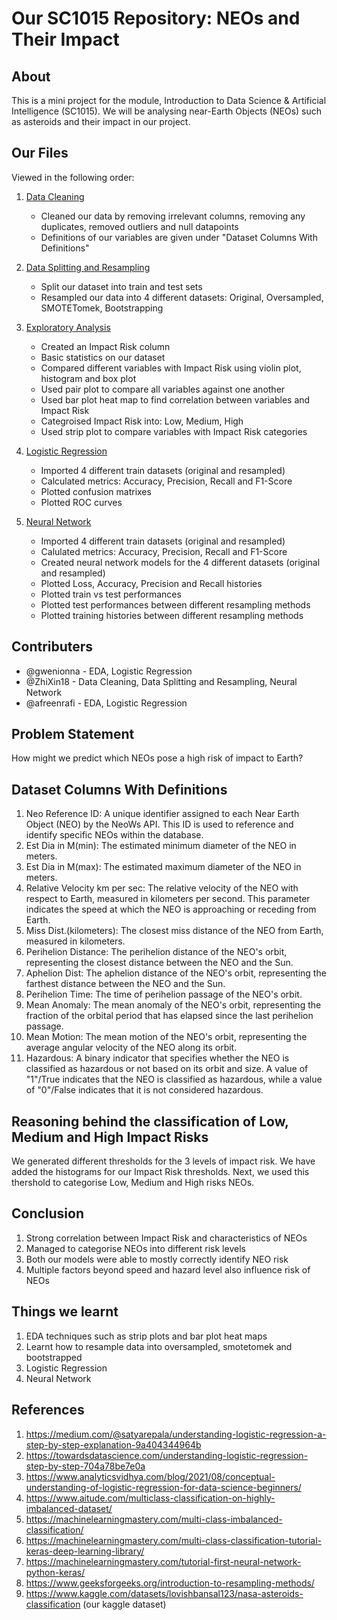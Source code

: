 # Our SC1015 Repository: NEOs and Their Impact

## About
This is a mini project for the module, Introduction to Data Science & Artificial Intelligence (SC1015). We will be analysing near-Earth Objects (NEOs) such as asteroids and their impact in our project. 

## Our Files 

Viewed in the following order: 

1. [Data Cleaning](https://github.com/afreenrafi/SC1015-Project/blob/main/Data%20Cleaning.ipynb)
    - Cleaned our data by removing irrelevant columns, removing any duplicates, removed outliers and null datapoints 
    - Definitions of our variables are given under "Dataset Columns With Definitions"

2. [Data Splitting and Resampling](https://github.com/afreenrafi/SC1015-Project/blob/main/Data%20Splitting%20And%20Resampling.ipynb)
    - Split our dataset into train and test sets
    - Resampled our data into 4 different datasets: Original, Oversampled, SMOTETomek, Bootstrapping

3. [Exploratory Analysis](https://github.com/afreenrafi/SC1015-Project/blob/main/Exploratory%20Analysis.ipynb)
    - Created an Impact Risk column 
    - Basic statistics on our dataset
    - Compared different variables with Impact Risk using violin plot, histogram and box plot 
    - Used pair plot to compare all variables against one another 
    - Used bar plot heat map to find correlation between variables and Impact Risk 
    - Categroised Impact Risk into: Low, Medium, High
    - Used strip plot to compare variables with Impact Risk categories 

4. [Logistic Regression](https://github.com/afreenrafi/SC1015-Project/blob/main/Logistic%20Regression.ipynb)
    - Imported 4 different train datasets (original and resampled)
    - Calculated metrics: Accuracy, Precision, Recall and F1-Score 
    - Plotted confusion matrixes 
    - Plotted ROC curves

5. [Neural Network](https://github.com/afreenrafi/SC1015-Project/blob/main/Neural%20Network.ipynb)
    - Imported 4 different train datasets (original and resampled)
    - Calulated metrics: Accuracy, Precision, Recall and F1-Score
    - Created neural network models for the 4 different datasets (original and resampled)
    - Plotted Loss, Accuracy, Precision and Recall histories 
    - Plotted train vs test performances 
    - Plotted test performances between different resampling methods 
    - Plotted training histories between different resampling methods 

## Contributers 
- @gwenionna - EDA, Logistic Regression 
- @ZhiXin18 - Data Cleaning, Data Splitting and Resampling, Neural Network
- @afreenrafi - EDA, Logistic Regression 

## Problem Statement 
How might we predict which NEOs pose a high risk of impact to Earth?

## Dataset Columns With Definitions
1. Neo Reference ID: A unique identifier assigned to each Near Earth Object (NEO) by the NeoWs API. This ID is used to reference and identify specific NEOs within the database.
2. Est Dia in M(min): The estimated minimum diameter of the NEO in meters.
3. Est Dia in M(max): The estimated maximum diameter of the NEO in meters.
4. Relative Velocity km per sec: The relative velocity of the NEO with respect to Earth, measured in kilometers per second. This parameter indicates the speed at which the NEO is approaching or receding from Earth.
5. Miss Dist.(kilometers): The closest miss distance of the NEO from Earth, measured in kilometers.
6. Perihelion Distance: The perihelion distance of the NEO's orbit, representing the closest distance between the NEO and the Sun.
7. Aphelion Dist: The aphelion distance of the NEO's orbit, representing the farthest distance between the NEO and the Sun.
8. Perihelion Time: The time of perihelion passage of the NEO's orbit.
9. Mean Anomaly: The mean anomaly of the NEO's orbit, representing the fraction of the orbital period that has elapsed since the last perihelion passage.
10. Mean Motion: The mean motion of the NEO's orbit, representing the average angular velocity of the NEO along its orbit.
11. Hazardous: A binary indicator that specifies whether the NEO is classified as hazardous or not based on its orbit and size. A value of "1"/True indicates that the NEO is classified as hazardous, while a value of "0"/False indicates that it is not considered hazardous.

## Reasoning behind the classification of Low, Medium and High Impact Risks
We generated different thresholds for the 3 levels of impact risk. We have added the histograms for our Impact Risk thresholds. Next, we used this thershold to categorise Low, Medium and High risks NEOs.

## Conclusion 

1. Strong correlation between Impact Risk and characteristics of NEOs
2. Managed to categorise NEOs into different risk levels
3. Both our models were able to mostly correctly identify NEO risk
4. Multiple factors beyond speed and hazard level also influence risk of NEOs 

## Things we learnt

1. EDA techniques such as strip plots and bar plot heat maps
2. Learnt how to resample data into oversampled, smotetomek and bootstrapped 
3. Logistic Regression 
4. Neural Network

## References 

1. https://medium.com/@satyarepala/understanding-logistic-regression-a-step-by-step-explanation-9a404344964b
2. https://towardsdatascience.com/understanding-logistic-regression-step-by-step-704a78be7e0a
3. https://www.analyticsvidhya.com/blog/2021/08/conceptual-understanding-of-logistic-regression-for-data-science-beginners/
4. https://www.aitude.com/multiclass-classification-on-highly-imbalanced-dataset/
5. https://machinelearningmastery.com/multi-class-imbalanced-classification/
6. https://machinelearningmastery.com/multi-class-classification-tutorial-keras-deep-learning-library/
7. https://machinelearningmastery.com/tutorial-first-neural-network-python-keras/
8. https://www.geeksforgeeks.org/introduction-to-resampling-methods/
9. https://www.kaggle.com/datasets/lovishbansal123/nasa-asteroids-classification (our kaggle dataset)

